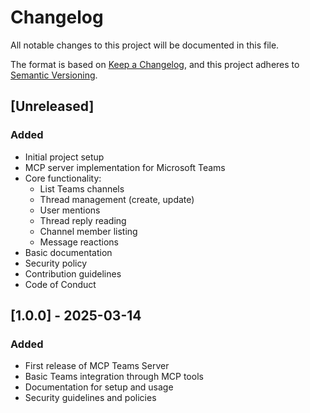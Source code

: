 # Changelog

All notable changes to this project will be documented in this file.

The format is based on [Keep a Changelog](https://keepachangelog.com/en/1.0.0/),
and this project adheres to [Semantic Versioning](https://semver.org/spec/v2.0.0.html).

## [Unreleased]

### Added
- Initial project setup
- MCP server implementation for Microsoft Teams
- Core functionality:
  - List Teams channels
  - Thread management (create, update)
  - User mentions
  - Thread reply reading
  - Channel member listing
  - Message reactions
- Basic documentation
- Security policy
- Contribution guidelines
- Code of Conduct

## [1.0.0] - 2025-03-14

### Added
- First release of MCP Teams Server
- Basic Teams integration through MCP tools
- Documentation for setup and usage
- Security guidelines and policies

